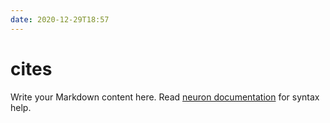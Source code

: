 ```yaml
---
date: 2020-12-29T18:57
---
```


# cites

Write your Markdown content here. Read [neuron documentation](https://neuron.zettel.page/2011404.html) for syntax help.

